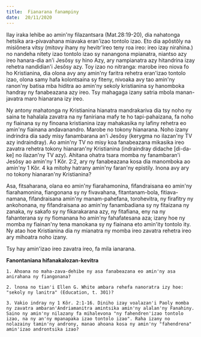 ```yaml
---
title:  Fianarana fanampiny
date:  20/11/2020
---
```


Ilay iraka lehibe ao amin'ny filazantsara (Mat.28:19-20), dia nahatonga hetsika ara-pivavahana miavaka eran'izao tontolo izao. Eto dia apôstôly na misiônera vitsy (mitovy ihany ny hevitr'ireo teny roa ireo: ireo izay nirahina.) no nandeha nitety izao tontolo izao sy nanangona mpianatra, niantso azy ireo hanara-dia an'i Jesôsy sy hino Azy, ary nampianatra azy hitandrina izay rehetra nandidian'i Jesôsy azy. Toy izao no nitranga: marobe ireo niova fo ho Kristianina, dia olona avy any amin'ny faritra rehetra eran'izao tontolo izao, olona samy hafa kolontsaina sy fiteny, nivoaka avy tao amin'ny ranon'ny batisa mba hiditra ao amin'ny sekoly kristianina sy hanomboka handray ny fanabeazana azy ireo. Tsy mahagaga izany satria mbola manan-javatra maro hianarana izy ireo.

Ny antony mahatonga ny Kristianina hianatra mandrakariva dia tsy noho ny saina te hahalala zavatra na ny faniriana mafy te ho tapi-pahaizana, fa noho ny fiainana sy ny finoana kristianina izay mahakasika ny lafiny rehetra eo amin'ny fiainana andavanandro. Marobe no tokony hianarana. Noho izany indrindra dia sady misy fanambarana an'i Jesôsy (kerygma no ilazan'ny TV azy indraindray). Ao amin'ny TV no misy koa fanabeazana mikasika ireo zavatra rehetra tokony hianaran'ny Kristianina (indraindray didache [di-da-ke] no ilazan'ny TV azy). Ahitana ohatra tsara momba ny fanambaran'i Jesôsy ao amin'ny 1 Kôr. 2:2, ary ny fanabeazana kosa dia manomboka ao amin'ny 1 Kôr. 4 ka mitohy hatrany amin'ny faran'ny epistily. Inona avy ary no tokony hianaran'ny Kristianina?

Asa, fitsaharana, olana eo amin'ny fiarahamonina, fifandraisana eo amin'ny fiarahamonina, fiangonana sy ny fivavahana, fitantanam-bola, fitiava-namana, fifandraisana amin'ny manam-pahefana, torohevitra, ny firafitry ny ankohonana, ny fifandraisana ao amin'ny fanambadiana sy ny fitaizana ny zanaka, ny sakafo sy ny fikarakarana azy, ny fitafiana, eny na ny fahanterana sy ny fiomanana ho amin'ny fahafatesana aza; izany hoe ny momba ny fiainan'ny tena manokana sy ny fiainana eto amin'ity tontolo ity. Ny atao hoe Kristianina dia ny mianatra ny momba ireo zavatra rehetra ireo ary mihoatra noho izany.

Tsy hay amin'izao ireo zavatra ireo, fa mila ianarana.

**Fanontaniana hifanakalozan-kevitra**

`1. Ahoana no maha-zava-dehibe ny asa fanabeazana eo amin'ny asa anirahana ny fiangonana?`

`2. lnona no tian'i Ellen G. White ambara rehefa nanoratra izy hoe: "sekoly ny lanitra" (Education, t. 301)?`

`3. Vakio indray ny 1 Kôr. 2:1-16. Diniho izay voalazan'i Paoly momba ny zavatra ambaran'Andriamanitra amintsika amin'ny alalan'ny Fanahiny. Saino ny amin'ny nilazany fa mihalevona "ny fahendren'izao tontolo izao, na ny an'ny mpanapaka izao tontolo izao". Raha izany no nolazainy tamin'ny androny, manao ahoana kosa ny amin'ny "fahendrena" amin'izao androntsika izao?`